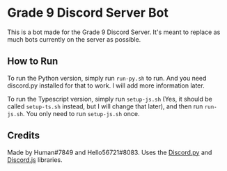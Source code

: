 # Grade 9 Discord Server Bot

This is a bot made for the Grade 9 Discord Server. It's meant to replace as much bots currently on the server as possible.

## How to Run

To run the Python version, simply run `run-py.sh` to run. And you need discord.py installed for that to work. I will add more information later.

To run the Typescript version, simply run `setup-js.sh` (Yes, it should be called `setup-ts.sh` instead, but I will change that later), and then run `run-js.sh`. You only need to run `setup-js.sh` once.

## Credits

Made by Human#7849 and Hello56721#8083. Uses the [Discord.py](https://discordpy.readthedocs.io) and [Discord.js](https://discord.js.org/#/) libraries.

